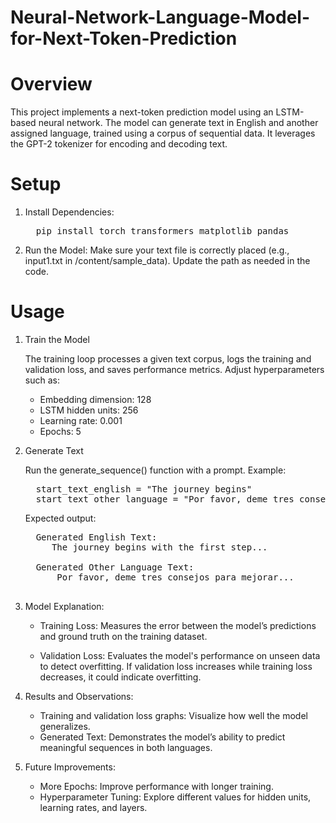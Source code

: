 # Neural-Network-Language-Model-for-Next-Token-Prediction

# Overview
This project implements a next-token prediction model using an LSTM-based neural network. The model can generate text in English and another assigned language, trained using a corpus of sequential data. It leverages the GPT-2 tokenizer for encoding and decoding text.

# Setup
1) Install Dependencies:
   <pre>
     pip install torch transformers matplotlib pandas
   </pre>
2) Run the Model:
   Make sure your text file is correctly placed (e.g., input1.txt in /content/sample_data). Update the path as needed in the code.

# Usage
 1. Train the Model

    The training loop processes a given text corpus, logs the training and validation loss, and saves performance metrics.
     Adjust hyperparameters such as:
      - Embedding dimension: 128
      - LSTM hidden units: 256
      - Learning rate: 0.001
      - Epochs: 5

 2. Generate Text

    Run the generate_sequence() function with a prompt. Example:
    <pre>
      start_text_english = "The journey begins"
      start_text_other_language = "Por favor, deme tres consejos"
    </pre>

    Expected output:
    <pre>
      Generated English Text:
         The journey begins with the first step...

      Generated Other Language Text:
          Por favor, deme tres consejos para mejorar...

    </pre>

3. Model Explanation:
   
   - Training Loss: Measures the error between the model’s predictions and ground truth on the training dataset.
   
   - Validation Loss: Evaluates the model's performance on unseen data to detect overfitting. If validation loss increases while training loss 
       decreases, it could indicate overfitting.

4. Results and Observations:

    - Training and validation loss graphs: Visualize how well the model generalizes.
    - Generated Text: Demonstrates the model’s ability to predict meaningful sequences in both languages.
  
5. Future Improvements:

   - More Epochs: Improve performance with longer training.
   - Hyperparameter Tuning: Explore different values for hidden units, learning rates, and layers.
   



